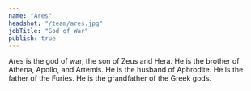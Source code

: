 ```yaml
---
name: "Ares"
headshot: "/team/ares.jpg"
jobTitle: "God of War"
publish: true
---
```


Ares is the god of war, the son of Zeus and Hera. He is the brother of Athena, Apollo, and Artemis. He is the husband of Aphrodite. He is the father of the Furies. He is the grandfather of the Greek gods.
